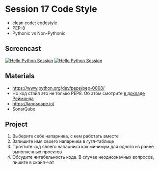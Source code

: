 # Session 17 Code Style

- clean code: codestyle
- PEP-8
- Pythonic vs Non-Pythonic

## Screencast
[![Hello Python Session](http://img.youtube.com/vi/aCQ9q1sSsH8/0.jpg)](http://www.youtube.com/watch?v=aCQ9q1sSsH8 "Hello Python Session")
[![Hello Python Session](http://img.youtube.com/vi/hjyuM2wvO3E/0.jpg)](http://www.youtube.com/watch?v=hjyuM2wvO3E "Hello Python Session")

## Materials

- https://www.python.org/dev/peps/pep-0008/
- Но код стайл это не только PEP8. Об этом смотрите [в докладе Реймонда](https://www.youtube.com/watch?v=wf-BqAjZb8M&list=PL695GIIYoAhbrVyzkqYvVuNqEBHqnNqQl&index=22&t=0s)
- https://landscape.io/
- SonarQube

## Project
1. Выберите себе напарника, с кем работать вместе
2. Запишите имя своего напарника в гугл-таблице
3. Прочтите код своего напарника как минимум для одного из ранее выполненных проектов
4. Обсудите читабельность кода. В случае неоднозначных вопросов, пишите в скайп-чат